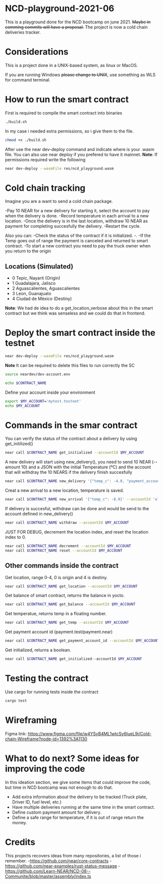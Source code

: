 # NCD-playground-2021-06
This is a playground done for the NCD bootcamp on june 2021. ~~Maybe in comming commits will have a proposal.~~ The project is now a cold chain deliveries tracker.

# Considerations
This is a project done in a UNIX-based system, as linux or MacOS.

If you are running Windows ~~please change to UNIX~~, use something as WLS for command terminal.

# How to run the smart contract
First is required to compile the smart contract into binaries 
```bash
./build.sh
```
In my case i needed extra permissions, so i give them to the file.

```bash 
chmod +x ./build.sh
```
After use the near dev-deploy command and indicate where is your .wasm file. You can also use near deploy if you prefered to have it mainnet.
**Note**: If permissions required write the following
```bash
near dev-deploy --wasmFile res/ncd_playground.wasm
```

# Cold chain tracking
Imagine you are a want to send a cold chain package.

-Pay 10 NEAR for a new delivery for starting it, select the account to pay when the delivery is done.
-Record temperature in each arrival to a new location.
-Once the delivery is in the last location, withdraw 10 NEAR as payment for completing succesfully the delivery.
-Restart the cycle.

Also you can:
-Check the status of the contract if it is initialized.
-.
-If the Temp goes out of range the payment is canceled and returned to smart contract.
-To start a new contract you need to pay the truck owner when you return to the origin

## Locations (Simulated)
- 0 Tepic, Nayarit (Origin)
- 1 Guadalajara, Jalisco
- 2 Aguascalientes, Aguascalientes
- 3 Leon, Guanajuato
- 4 Ciudad de México (Destiny)

**Note**: We had de idea to do a get_location_verbose about this in the smart contract but we think was senseless and we could do that in frontend.

# Deploy the smart contract inside the testnet
```bash
near dev-deploy --wasmFile res/ncd_playground.wasm
```

**Note** It can be required to delete this files to run correctly the SC
```bash
source neardev/dev-account.env 
```
```bash
echo $CONTRACT_NAME
```
Define your account inside your environment
```bash
export $MY_ACCOUNT='mytest.testnet'
echo $MY_ACCOUNT
```
# Commands in the smar contract


You can verify the status of the contract about a delivery by using get_initilized()
```bash
near call $CONTRACT_NAME get_initialized --accountId $MY_ACCOUNT
```
A new delivery will start using new_delivery(), you need to send 10 NEAR (--amount 10) and a JSON with the initial Temperature (ºC) and the account that will withdray the 10 NEARS if the delivery finish succesfully
```bash
near call $CONTRACT_NAME new_delivery '{"temp_c": -4.0, "payment_account_id": "alan1.testnet"}' --accountId $MY_ACCOUNT --amount 10
```
Creat a new arrival to a new location, temperature is saved.
```bash
near call $CONTRACT_NAME new_arrival '{"temp_c": -8.9}' --accountId 'alantest.testnet'  
```
If delivery is succesful, withdraw can be done and would be send to the account defined in new_delivery()
```bash
near call $CONTRACT_NAME withdraw --accountId $MY_ACCOUNT
```
JUST FOR DEBUG, decrement the location index, and reset the location index to 0.
```bash
near call $CONTRACT_NAME decrement --accountId $MY_ACCOUNT
near call $CONTRACT_NAME reset --accountId $MY_ACCOUNT 
```
## Other commands inside the contract
Get location, range 0-4, 0 is origin and 4 is destiny.
```bash
near call $CONTRACT_NAME get_location --accountId $MY_ACCOUNT   
```
Get balance of smart contract, returns the balance in yocto.
```bash
near call $CONTRACT_NAME get_balance --accountId $MY_ACCOUNT    
```
Get temperatue, returns temp in a floating number.
```bash
near call $CONTRACT_NAME get_temp --accountId $MY_ACCOUNT    
```
Get payment account id (payment.test/payment.near)
```bash
near call $CONTRACT_NAME get_payment_account_id --accountId $MY_ACCOUNT  
```
Get initialized, returns a boolean.
```bash
near call $CONTRACT_NAME get_initialized--accountId $MY_ACCOUNT  
```
# Testing the contract
Use cargo for running tests inside the contract
```bash
cargo test 
```
# Wireframing
Figma link: https://www.figma.com/file/w4YSyB4ML1wtcSy6IueL9j/Cold-chain-Wireframe?node-id=1392%3A1130

# What to do next? Some ideas for improving the code
In this ideation section, we give some items that could improve the code, but time in NCD bootcamp was not enough to do that.
* Add extra information about the delivery to be tracked (Truck plate, Driver ID, fuel level, etc.)
* Have multiple deliveries running at the same time in the smart contract.
* Define custom payment amount for delivery.
* Define a safe range for temperature, if it is out of range return the money.

# Credits
This projects recovers ideas from many repositories, a list of those i remember.
-https://github.com/near/core-contracts
-https://github.com/near-examples/rust-status-message
-https://github.com/Learn-NEAR/NCD-08--Communite/blob/master/assembly/index.ts
